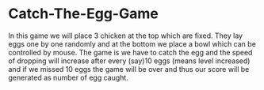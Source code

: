 # Catch-The-Egg-Game
In this game we will place 3 chicken at the top which are fixed. They lay eggs one by one randomly and at the bottom we place a bowl which can be controlled by mouse.  The game is we have to catch the egg and the speed of dropping will increase after every (say)10 eggs (means level increased) and if we missed 10 eggs the game will be over and thus our score will be generated as number of egg caught.
